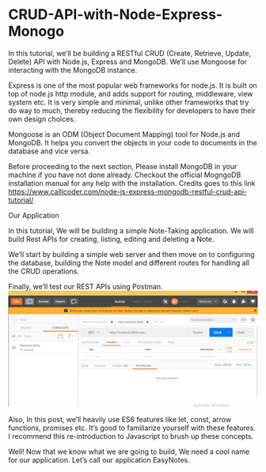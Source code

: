 
# CRUD-API-with-Node-Express-Monogo

In this tutorial, we’ll be building a RESTful CRUD (Create, Retrieve, Update, Delete) API with Node.js, Express and MongoDB. We’ll use Mongoose for interacting with the MongoDB instance.

Express is one of the most popular web frameworks for node.js. It is built on top of node.js http module, and adds support for routing, middleware, view system etc. It is very simple and minimal, unlike other frameworks that try do way to much, thereby reducing the flexibility for developers to have their own design choices.

Mongoose is an ODM (Object Document Mapping) tool for Node.js and MongoDB. It helps you convert the objects in your code to documents in the database and vice versa.

Before proceeding to the next section, Please install MongoDB in your machine if you have not done already. Checkout the official MogngoDB installation manual for any help with the installation.
Credits goes to this link https://www.callicoder.com/node-js-express-mongodb-restful-crud-api-tutorial/

Our Application

In this tutorial, We will be building a simple Note-Taking application. We will build Rest APIs for creating, listing, editing and deleting a Note.

We’ll start by building a simple web server and then move on to configuring the database, building the Note model and different routes for handling all the CRUD operations.

Finally, we’ll test our REST APIs using Postman.
![CRUD](crud.png)

Also, In this post, we’ll heavily use ES6 features like let, const, arrow functions, promises etc. It’s good to familiarize yourself with these features. I recommend this re-introduction to Javascript to brush up these concepts.

Well! Now that we know what we are going to build, We need a cool name for our application. Let’s call our application EasyNotes.
